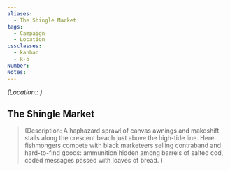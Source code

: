 ```yaml
---
aliases:
  - The Shingle Market
tags:
  - Campaign
  - Location
cssclasses:
  - kanban
  - k-o
Number: 
Notes:
---
```

<i>(Location:: )</i>

## The Shingle Market

> (Description: A haphazard sprawl of canvas awnings and makeshift stalls along the crescent beach just above the high-tide line. Here fishmongers compete with black marketeers selling contraband and hard-to-find goods: ammunition hidden among barrels of salted cod, coded messages passed with loaves of bread. )
